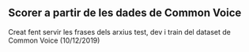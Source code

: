 ## Scorer a partir de les dades de Common Voice

Creat fent servir les frases dels arxius test, dev i train del dataset de Common Voice (10/12/2019)